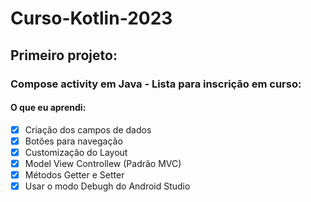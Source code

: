 # Curso-Kotlin-2023

## Primeiro projeto:

### Compose activity em Java - Lista para inscrição em curso:

#### O que eu aprendi:

- [x] Criação dos campos de dados
- [x] Botões para navegação
- [x] Customização do Layout
- [x] Model View Controllew (Padrão MVC)
- [x] Métodos Getter e Setter
- [x] Usar o modo Debugh do Android Studio
